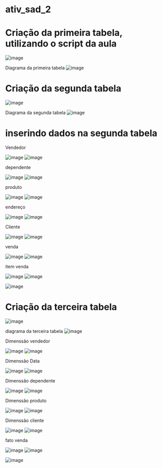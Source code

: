 # ativ_sad_2

# Criação da primeira tabela, utilizando o script da aula
![image](https://github.com/Matheuslira931/ativ_sad_2/assets/67758248/ccf803bc-672a-4e7a-a334-bde1ab18b654)

 Diagrama da primeira tabela
![image](https://github.com/Matheuslira931/ativ_sad_2/assets/67758248/cb0c868b-5790-4e62-8f55-61b9b75c0985)

# Criação da segunda tabela
![image](https://github.com/Matheuslira931/ativ_sad_2/assets/67758248/f439765c-9dd6-4e33-a28f-ca6b4715a826)

 Diagrama da segunda tabela
![image](https://github.com/Matheuslira931/ativ_sad_2/assets/67758248/94ff1844-7a9b-4625-9a19-e54487ab706d)


# inserindo dados na segunda tabela 
Vendedor 

![image](https://github.com/Matheuslira931/ativ_sad_2/assets/67758248/6631a758-f206-48d4-9476-1889050849af)
![image](https://github.com/Matheuslira931/ativ_sad_2/assets/67758248/b056c75e-f094-4c19-8dd9-49850add41cb)


dependente

![image](https://github.com/Matheuslira931/ativ_sad_2/assets/67758248/2cf1fd16-b33b-48f4-be73-86dc7b8c40a3)
![image](https://github.com/Matheuslira931/ativ_sad_2/assets/67758248/17fdd6c8-60c5-4a45-b554-531ebc58be11)


produto

![image](https://github.com/Matheuslira931/ativ_sad_2/assets/67758248/e22729d3-bdf5-4ca8-b90f-f2bb82c37e11)
![image](https://github.com/Matheuslira931/ativ_sad_2/assets/67758248/06ced47f-9da1-4b5d-a009-8ac9da74b210)


endereço

![image](https://github.com/Matheuslira931/ativ_sad_2/assets/67758248/b0b9d7b0-c3c6-4ab5-911a-fc6cb67deecc)
![image](https://github.com/Matheuslira931/ativ_sad_2/assets/67758248/f05d619b-4ecf-4129-948b-4da13469c5d9)


Cliente

![image](https://github.com/Matheuslira931/ativ_sad_2/assets/67758248/6c05337a-5857-40a7-ab30-42bc001fb4d1)
![image](https://github.com/Matheuslira931/ativ_sad_2/assets/67758248/de33ccae-4f25-4536-85ec-d5e3d272cf5d)


venda

![image](https://github.com/Matheuslira931/ativ_sad_2/assets/67758248/51272cbd-ed4f-42e5-a2c1-378be530e7c1)
![image](https://github.com/Matheuslira931/ativ_sad_2/assets/67758248/1735c0c5-92b0-4bbd-8828-06f1fe12f5ac)


item venda

![image](https://github.com/Matheuslira931/ativ_sad_2/assets/67758248/2b957674-7841-40a2-83d9-8c9700454c95)
![image](https://github.com/Matheuslira931/ativ_sad_2/assets/67758248/3024fbdb-b96f-4ef9-96ae-6bbb1240b64e)


![image](https://github.com/Matheuslira931/ativ_sad_2/assets/67758248/67f92b59-f273-452b-9af8-8c71ebfca620)



# Criação da terceira tabela
![image](https://github.com/Matheuslira931/ativ_sad_2/assets/67758248/3e76f8ae-c0e6-4b06-b5fd-928ea0933b50)



diagrama da terceira tabela
![image](https://github.com/Matheuslira931/ativ_sad_2/assets/67758248/b4ed12ec-81e3-4c5b-9433-86ce03f7be03)



Dimenssão vendedor

![image](https://github.com/Matheuslira931/ativ_sad_2/assets/67758248/3b0c4d7d-66fe-480b-bc0b-1402844e3d70)
![image](https://github.com/Matheuslira931/ativ_sad_2/assets/67758248/5acd7726-d5a9-459e-92e5-0e76f6394605)


Dimenssão Data

![image](https://github.com/Matheuslira931/ativ_sad_2/assets/67758248/7a563946-c437-45fc-a846-89dfafc25988)
![image](https://github.com/Matheuslira931/ativ_sad_2/assets/67758248/a2e54016-9cf9-451d-bb29-79717e2909e9)



Dimenssão dependente

![image](https://github.com/Matheuslira931/ativ_sad_2/assets/67758248/48e855a7-46fd-49d7-8a99-8b81cec4cc55)
![image](https://github.com/Matheuslira931/ativ_sad_2/assets/67758248/8ee3bb4a-58b1-4888-88db-f4dd19ee4b1c)


Dimenssão produto

![image](https://github.com/Matheuslira931/ativ_sad_2/assets/67758248/d98f9613-00df-4f74-884b-26d6e3f63a1d)
![image](https://github.com/Matheuslira931/ativ_sad_2/assets/67758248/f775d359-5a79-4f66-9c0d-6f6d72c94a51)


Dimenssão cliente 

![image](https://github.com/Matheuslira931/ativ_sad_2/assets/67758248/dc59f962-f4aa-47a0-ba8c-82e5b7edf7c6)
![image](https://github.com/Matheuslira931/ativ_sad_2/assets/67758248/32e8ca75-da50-43ee-b1f9-4843198ac77c)


fato venda

![image](https://github.com/Matheuslira931/ativ_sad_2/assets/67758248/3da8f943-de28-4c50-90b4-d1cdd15677c5)
![image](https://github.com/Matheuslira931/ativ_sad_2/assets/67758248/9b917c36-89f6-48b0-b865-5fc4dd5b208b)


![image](https://github.com/Matheuslira931/ativ_sad_2/assets/67758248/7820e861-d57e-4723-944c-bf101485246e)


